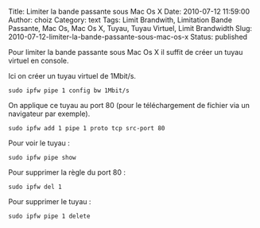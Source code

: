 Title: Limiter la bande passante sous Mac Os X
Date: 2010-07-12 11:59:00
Author: choiz
Category: text
Tags: Limit Brandwith, Limitation Bande Passante, Mac Os, Mac Os X, Tuyau, Tuyau Virtuel, Limit Brandwidth
Slug: 2010-07-12-limiter-la-bande-passante-sous-mac-os-x
Status: published

Pour limiter la bande passante sous Mac Os X il suffit de créer un tuyau
virtuel en console.

Ici on créer un tuyau virtuel de 1Mbit/s.

`sudo ipfw pipe 1 config bw 1Mbit/s`

On applique ce tuyau au port 80 (pour le téléchargement de fichier via
un navigateur par exemple).

`sudo ipfw add 1 pipe 1 proto tcp src-port 80`

Pour voir le tuyau :

`sudo ipfw pipe show`

Pour supprimer la règle du port 80 :

`sudo ipfw del 1`

Pour supprimer le tuyau :

`sudo ipfw pipe 1 delete`
